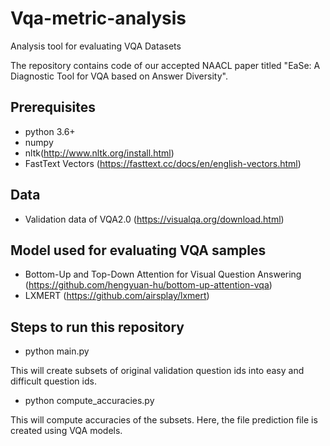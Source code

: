 # Vqa-metric-analysis
Analysis tool for evaluating VQA Datasets

The repository contains code of our accepted NAACL paper titled "EaSe: A Diagnostic Tool for VQA based on Answer Diversity".

## Prerequisites

- python 3.6+
- numpy
- nltk(http://www.nltk.org/install.html)
- FastText Vectors (https://fasttext.cc/docs/en/english-vectors.html)

## Data

- Validation data of VQA2.0 (https://visualqa.org/download.html)

## Model used for evaluating VQA samples

- Bottom-Up and Top-Down Attention for Visual Question Answering (https://github.com/hengyuan-hu/bottom-up-attention-vqa)
- LXMERT (https://github.com/airsplay/lxmert)

## Steps to run this repository

- python main.py 

This will create subsets of original validation question ids into easy and difficult question ids.

- python compute_accuracies.py

This will compute accuracies of the subsets. Here, the file prediction file is created using VQA models.

